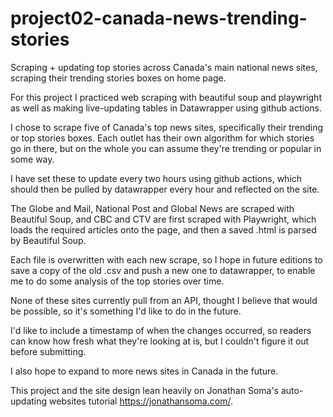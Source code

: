 # project02-canada-news-trending-stories
Scraping + updating top stories across Canada's main national news sites, scraping their trending stories boxes on home page.


For this project I practiced web scraping with beautiful soup and playwright as well as making live-updating tables in Datawrapper using github actions. 

I chose to scrape five of Canada's top news sites, specifically their trending or top stories boxes. Each outlet has their own algorithm for which stories go in there, but on the whole you can assume they're trending or popular in some way. 

I have set these to update every two hours using github actions, which should then be pulled by datawrapper every hour and reflected on the site. 

The Globe and Mail, National Post and Global News are scraped with Beautiful Soup, and CBC and CTV are first scraped with Playwright, which loads the required articles onto the page, and then a saved .html is parsed by Beautiful Soup. 

Each file is overwritten with each new scrape, so I hope in future editions to save a copy of the old .csv and push a new one to datawrapper, to enable me to do some analysis of the top stories over time. 

None of these sites currently pull from an API, thought I believe that would be possible, so it's something I'd like to do in the future. 

I'd like to include a timestamp of when the changes occurred, so readers can know how fresh what they're looking at is, but I couldn't figure it out before submitting. 

I also hope to expand to more news sites in Canada in the future. 

This project and the site design lean heavily on Jonathan Soma's auto-updating websites tutorial https://jonathansoma.com/. 